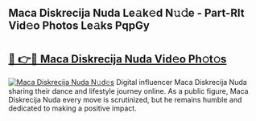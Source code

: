 ## Maca Diskrecija Nuda Le𝚊k𝚎d N𝚞𝚍e - Part-RIt Vid𝚎o Photos Le𝚊ks PqpGy

# <h2><a href="http://fbfrxs.evod.top/?m=Maca+Diskrecija+Nuda">🔗 👉🔴 Maca Diskrecija Nuda Vid𝚎o Ph𝚘t𝚘s</a></h2>

[![Maca Diskrecija Nuda N𝚞d𝚎s](https://i.imgur.com/8V9OHl7.gif)](http://fbfrxs.evod.top/?m=Maca+Diskrecija+Nuda)
Digital influencer Maca Diskrecija Nuda sharing their dance and lifestyle journey online. As a public figure, Maca Diskrecija Nuda every move is scrutinized, but he remains humble and dedicated to making a positive impact. 
